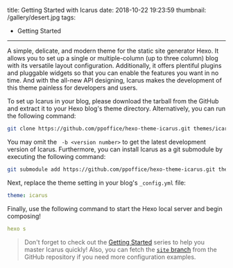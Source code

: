 title: Getting Started with Icarus
date: 2018-10-22 19:23:59
thumbnail: /gallery/desert.jpg
tags:
- Getting Started
---
A simple, delicate, and modern theme for the static site generator Hexo. It allows you to set up a single or multiple-column (up to three column) blog with its versatile layout configuration. Additionally, it offers plentiful plugins and pluggable widgets so that you can enable the features you want in no time. And with the all-new API designing, Icarus makes the development of this theme painless for developers and users.

<!-- more -->

To set up Icarus in your blog, please download the tarball from the GitHub and extract it to your Hexo blog's theme directory. Alternatively, you can run the following command:

```bash
git clone https://github.com/ppoffice/hexo-theme-icarus.git themes/icarus -b <version number>
```
You may omit the ` -b <version number>` to get the latest development version of Icarus. Furthermore, you can install Icarus as a git submodule by executing the following command:

```bash
git submodule add https://github.com/ppoffice/hexo-theme-icarus.git themes/icarus
```

Next, replace the theme setting in your blog's `_config.yml` file:

```yaml
theme: icarus
```

Finally, use the following command to start the Hexo local server and begin composing!

```yaml
hexo s
```
> Don't forget to check out the [Getting Started](/hexo-theme-icarus/tags/Getting-Started/) series to help you master Icarus quickly! Also, you can fetch the [`site` branch](https://github.com/ppoffice/hexo-theme-icarus/tree/site) from the GitHub repository if you need more configuration examples.
